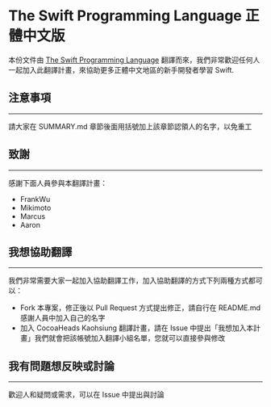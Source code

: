 The Swift Programming Language 正體中文版
====================================

本份文件由 [The Swift Programming Language](http://developer.apple.com/library/prerelease/ios/documentation/swift/conceptual/swift_programming_language/) 翻譯而來，我們非常歡迎任何人一起加入此翻譯計畫，來協助更多正體中文地區的新手開發者學習 Swift.

## 注意事項 ##
---
請大家在 SUMMARY.md 章節後面用括號加上該章節認領人的名字，以免重工

## 致謝 ##
---
感謝下面人員參與本翻譯計畫：
- FrankWu
- Mikimoto
- Marcus
- Aaron

## 我想協助翻譯 ##
---
我們非常需要大家一起加入協助翻譯工作，加入協助翻譯的方式下列兩種方式都可以：

- Fork 本專案，修正後以 Pull Request 方式提出修正，請自行在 README.md 感謝人員中加入自己的名字
- 加入 CocoaHeads Kaohsiung 翻譯計畫，請在 Issue 中提出「我想加入本計畫」我們就會把該帳號加入翻譯小組名單，您就可以直接參與修改

## 我有問題想反映或討論 ##
---
歡迎人和疑問或需求，可以在 Issue 中提出與討論

